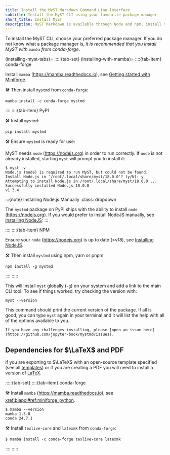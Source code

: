 ```yaml
---
title: Install the MyST Markdown Command Line Interface
subtitle: Install the MyST CLI using your favourite package manager
short_title: Install MyST
description: MyST Markdown is available through Node and npm, install the package with `npm install mystmd`.
---
```


To install the MyST CLI, choose your preferred package manager. If you do not know what a package manager is, _it is recommended that you install MyST with `mamba` from conda-forge_.

(installing-myst-tabs)=
:::::{tab-set}
(installing-with-mamba)=
::::{tab-item} conda-forge

Install `mamba` (<https://mamba.readthedocs.io>), see [Getting started with Miniforge](xref:biapol#ref:miniforge_python).

🛠 Then install `mystmd` from `conda-forge`:

```shell
mamba install -c conda-forge mystmd
```

::::
::::{tab-item} PyPI

🛠 Install `mystmd`:

```shell
pip install mystmd
```

🛠 Ensure `mystmd` is ready for use:

MyST needs `node` (<https://nodejs.org>) in order to run correctly. If `node` is not already installed, starting `myst` will prompt you to install it:

```shell
$ myst -v
Node.js (node) is required to run MyST, but could not be found.
Install Node.js in '/root/.local/share/myst/18.0.0'? (y/N): y
Attempting to install Node.js in /root/.local/share/myst/18.0.0 ...
Successfully installed Node.js 18.0.0
v1.3.4
```

:::{note} Installing Node.js Manually
:class: dropdown

The `mystmd` package on PyPI ships with the ability to install `node` (<https://nodejs.org>). If you would prefer to install NodeJS manually, see [Installing NodeJS](./install-node.md):
:::

::::
::::{tab-item} NPM

Ensure your `node` (<https://nodejs.org>) is up to date (>v18), see [Installing NodeJS](./install-node.md).

🛠 Then install `mystmd` using npm, yarn or pnpm:

```shell
npm install -g mystmd
```

::::
:::::

This will install `myst` globally (`-g`) on your system and add a link to the main CLI tool. To see if things worked, try checking the version with:

```shell
myst --version
```

This command should print the current version of the package. If all is good, you can type `myst` again in your terminal and it will list the help with all of the options available to you.

```{note}
If you have any challenges installing, please [open an issue here](https://github.com/jupyter-book/mystmd/issues).
```

## Dependencies for $\LaTeX$ and PDF

If you are exporting to $\LaTeX$ with an open-source template specified (see all [templates](https://github.com/myst-templates)) or if you are creating a PDF you will need to install a version of [LaTeX](https://www.latex-project.org/get).

:::::{tab-set}
::::{tab-item} conda-forge

🛠 Install `mamba` (<https://mamba.readthedocs.io>), see <xref:biapol#ref:miniforge_python>.

```shell
$ mamba --version
mamba 1.5.8
conda 24.7.1
```

🛠 Install `texlive-core` and `latexmk` from `conda-forge`:

```shell
$ mamba install -c conda-forge texlive-core latexmk
```

::::
:::::
